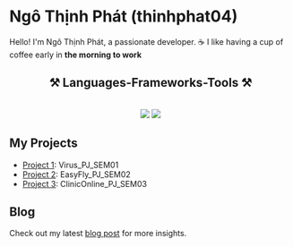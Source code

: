 # Ngô Thịnh Phát (thinhphat04)

Hello! I'm Ngô Thịnh Phát, a passionate developer.
 ☕ I like having a cup of coffee early in **the morning to work**
<h2 align="center">⚒️ Languages-Frameworks-Tools ⚒️</h2><br/>
<div align="center">
    <img src="https://skillicons.dev/icons?i=react,bootstrap,mui,html,css,vscode,github,figma,tailwind,git,docker,angular" />
    <img src="https://skillicons.dev/icons?i=nodejs,spring,javascript,mongodb,mysql,dotnet,sqlite,java&theme=light,bash,Azure" /><br>
</div>
<!-- ## GitHub Stats
![GitHub followers](https://img.shields.io/github/followers/thinhphat04?style=social) -->

## My Projects
- [Project 1](https://github.com/thinhphat04/Virus_PJ_SEM01): Virus_PJ_SEM01
- [Project 2](https://github.com/thinhphat04/EasyFly_PJ_SEM02): EasyFly_PJ_SEM02
- [Project 3](https://github.com/thinhphat04/Clinic_Management): ClinicOnline_PJ_SEM03

## Blog
Check out my latest [blog post](link-to-blog) for more insights.

